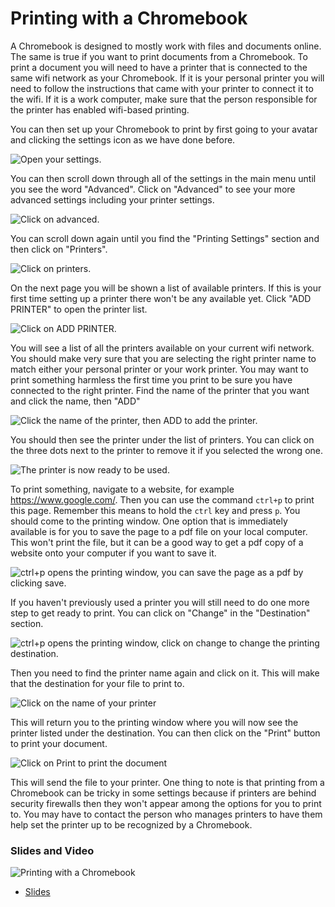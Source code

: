 



# Printing with a Chromebook

A Chromebook is designed to mostly work with files and documents online. The same is true if you want to print documents from a Chromebook. To print a document you will need to have a printer that is connected to the same wifi network as your Chromebook. If it is your personal printer you will need to follow the instructions that came with your printer to connect it to the wifi. If it is a work computer, make sure that the person responsible for the printer has enabled wifi-based printing.

You can then set up your Chromebook to print by first going to your avatar and clicking the settings icon as we have done before.


![Open your settings.](https://docs.google.com/presentation/d/1KxH-cciEQAyyHcngpzw_4n-vQkznmBsvi6QhS5RBOwg/export/png?id=1KxH-cciEQAyyHcngpzw_4n-vQkznmBsvi6QhS5RBOwg&pageid=g3b1980cd70_0_123)

You can then scroll down through all of the settings in the main menu until you see the word "Advanced". Click on "Advanced" to see your more advanced settings including your printer settings.



![Click on advanced.](https://docs.google.com/presentation/d/1KxH-cciEQAyyHcngpzw_4n-vQkznmBsvi6QhS5RBOwg/export/png?id=1KxH-cciEQAyyHcngpzw_4n-vQkznmBsvi6QhS5RBOwg&pageid=g3b1980cd70_0_82)


You can scroll down again until you find the "Printing Settings" section and then click on "Printers".



![Click on printers.](https://docs.google.com/presentation/d/1KxH-cciEQAyyHcngpzw_4n-vQkznmBsvi6QhS5RBOwg/export/png?id=1KxH-cciEQAyyHcngpzw_4n-vQkznmBsvi6QhS5RBOwg&pageid=g3b1980cd70_0_87)


On the next page you will be shown a list of available printers. If this is your first time setting up a printer there won't be any available yet. Click "ADD PRINTER" to open the printer list.


![Click on ADD PRINTER.](https://docs.google.com/presentation/d/1KxH-cciEQAyyHcngpzw_4n-vQkznmBsvi6QhS5RBOwg/export/png?id=1KxH-cciEQAyyHcngpzw_4n-vQkznmBsvi6QhS5RBOwg&pageid=g3b1980cd70_0_92)

You will see a list of all the printers available on your current wifi network. You should make very sure that you are selecting the right printer name to match either your personal printer or your work printer. You may want to print something harmless the first time you print to be sure you have connected to the right printer. Find the name of the printer that you want and click the name, then "ADD"


![Click the name of the printer, then ADD to add the printer.](https://docs.google.com/presentation/d/1KxH-cciEQAyyHcngpzw_4n-vQkznmBsvi6QhS5RBOwg/export/png?id=1KxH-cciEQAyyHcngpzw_4n-vQkznmBsvi6QhS5RBOwg&pageid=g3b1980cd70_0_97)

You should then see the printer under the list of printers. You can click on the three dots next to the printer to remove it if you selected the wrong one.



![The printer is now ready to be used. ](https://docs.google.com/presentation/d/1KxH-cciEQAyyHcngpzw_4n-vQkznmBsvi6QhS5RBOwg/export/png?id=1KxH-cciEQAyyHcngpzw_4n-vQkznmBsvi6QhS5RBOwg&pageid=g3b1980cd70_0_103)


To print something, navigate to a website, for example https://www.google.com/. Then you can use the command `ctrl+p` to print this page. Remember this means to hold the `ctrl` key and press `p`. You should come to the printing window. One option that is immediately available is for you to save the page to a pdf file on your local computer. This won't print the file, but it can be a good way to get a pdf copy of a website onto your computer if you want to save it.


![ctrl+p opens the printing window, you can save the page as a pdf by clicking save. ](https://docs.google.com/presentation/d/1KxH-cciEQAyyHcngpzw_4n-vQkznmBsvi6QhS5RBOwg/export/png?id=1KxH-cciEQAyyHcngpzw_4n-vQkznmBsvi6QhS5RBOwg&pageid=g3b1980cd70_0_240)


If you haven't previously used a printer you will still need to do one more step to get ready to print. You can click on  "Change" in the "Destination" section.



![ctrl+p opens the printing window, click on change to change the printing destination. ](https://docs.google.com/presentation/d/1KxH-cciEQAyyHcngpzw_4n-vQkznmBsvi6QhS5RBOwg/export/png?id=1KxH-cciEQAyyHcngpzw_4n-vQkznmBsvi6QhS5RBOwg&pageid=g3b1980cd70_0_108)

Then you need to find the printer name again and click on it. This will make that the destination for your file to print to.


![Click on the name of your printer](https://docs.google.com/presentation/d/1KxH-cciEQAyyHcngpzw_4n-vQkznmBsvi6QhS5RBOwg/export/png?id=1KxH-cciEQAyyHcngpzw_4n-vQkznmBsvi6QhS5RBOwg&pageid=g3b1980cd70_0_113)

This will return you to the printing window where you will now see the printer listed under the destination. You can then click on the "Print" button to print your document.


![Click on Print to print the document ](https://docs.google.com/presentation/d/1KxH-cciEQAyyHcngpzw_4n-vQkznmBsvi6QhS5RBOwg/export/png?id=1KxH-cciEQAyyHcngpzw_4n-vQkznmBsvi6QhS5RBOwg&pageid=g3b1980cd70_0_118)

This will send the file to your printer. One thing to note is that printing from a Chromebook can be tricky in some settings because if printers are behind security firewalls then they won't appear among the options for you to print to. You may have to contact the person who manages printers to have them help set the printer up to be recognized by a Chromebook.

### Slides and Video

![Printing with a Chromebook](https://www.youtube.com/watch?v=_eHGPls1nhs)

* [Slides](https://docs.google.com/presentation/d/1KxH-cciEQAyyHcngpzw_4n-vQkznmBsvi6QhS5RBOwg/edit?usp=sharing)
